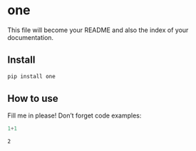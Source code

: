 # one

<!-- WARNING: THIS FILE WAS AUTOGENERATED! DO NOT EDIT! -->

This file will become your README and also the index of your
documentation.

## Install

``` sh
pip install one
```

## How to use

Fill me in please! Don’t forget code examples:

``` python
1+1
```

    2
